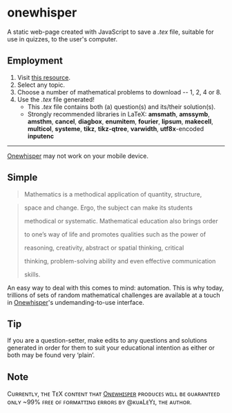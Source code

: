 # onewhisper
A static web-page created with JavaScript to save a _.tex_ file, suitable for use in quizzes, to the user's computer.
## Employment
1. Visit [this resource](https://kualeyi.github.io/onewhisper).
2. Select any topic.
3. Choose a number of mathematical problems to download -- 1, 2, 4 or 8.
4. Use the _.tex_ file generated!
    * This _.tex_ file contains both (a) question(s) and its/their solution(s).
    * Strongly recommended libraries in LaTeX: **amsmath**, **amssymb**, **amsthm**, **cancel**, **diagbox**, **enumitem**, **fourier**, **lipsum**, **makecell**, **multicol**, **systeme**, **tikz**, **tikz-qtree**, **varwidth**, **utf8x**-encoded **inputenc**
---
[Onewhisper](https://kualeyi.github.io/onewhisper) may not work on your mobile device.
## Simple
>Mathematics is a methodical application of quantity, structure,

>space and change. Ergo, the subject can make its students
>
>methodical or systematic. Mathematical education also brings order
>
>to one’s way of life and promotes qualities such as the power of
>
>reasoning, creativity, abstract or spatial thinking, critical
>
>thinking, problem-solving ability and even effective communication
>
>skills.

An easy way to deal with this comes to mind: automation. This is why today, trillions of sets of random mathematical challenges are available at a touch in [Onewhisper](https://kualeyi.github.io/onewhisper)'s undemanding-to-use interface.
## Tip
If you are a question-setter, make edits to any questions and solutions generated in order for them to suit your educational intention as either or both may be found very ‘plain’.
## Note
Cᴜʀʀᴇɴᴛʟʏ, ᴛʜᴇ TᴇX ᴄᴏɴᴛᴇɴᴛ ᴛʜᴀᴛ [Oɴᴇᴡʜɪꜱᴘᴇʀ](https://kualeyi.github.io/onewhisper) ᴘʀᴏᴅᴜᴄᴇꜱ ᴡɪʟʟ ʙᴇ ɢᴜᴀʀᴀɴᴛᴇᴇᴅ ᴏɴʟʏ ~99% ꜰʀᴇᴇ ᴏꜰ ꜰᴏʀᴍᴀᴛᴛɪɴɢ ᴇʀʀᴏʀꜱ ʙʏ @ᴋᴜᴀLᴇYɪ, ᴛʜᴇ ᴀᴜᴛʜᴏʀ.
